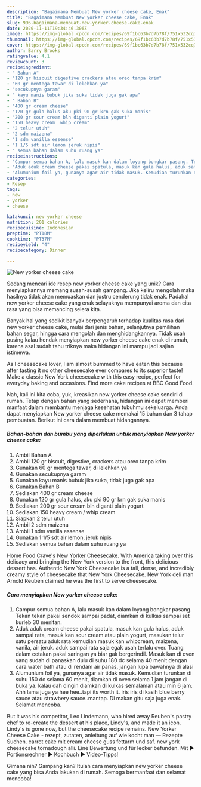 ```yaml
---
description: "Bagaimana Membuat New yorker cheese cake, Enak"
title: "Bagaimana Membuat New yorker cheese cake, Enak"
slug: 996-bagaimana-membuat-new-yorker-cheese-cake-enak
date: 2020-11-11T19:34:46.306Z
image: https://img-global.cpcdn.com/recipes/69f1bc63b7d7b78f/751x532cq70/new-yorker-cheese-cake-foto-resep-utama.jpg
thumbnail: https://img-global.cpcdn.com/recipes/69f1bc63b7d7b78f/751x532cq70/new-yorker-cheese-cake-foto-resep-utama.jpg
cover: https://img-global.cpcdn.com/recipes/69f1bc63b7d7b78f/751x532cq70/new-yorker-cheese-cake-foto-resep-utama.jpg
author: Barry Brooks
ratingvalue: 4.1
reviewcount: 3
recipeingredient:
- " Bahan A"
- "120 gr biscuit digestive crackers atau oreo tanpa krim"
- "60 gr mentega tawar di lelehkan ya"
- "secukupnya garam"
- " kayu manis bubuk jika suka tidak juga gak apa"
- " Bahan B"
- "400 gr cream cheese"
- "120 gr gula halus aku pki 90 gr krn gak suka manis"
- "200 gr sour cream blh diganti plain yogurt"
- "150 heavy cream  whip cream"
- "2 telur utuh"
- "2 sdm maizena"
- "1 sdm vanilla essense"
- "1 1/5 sdt air lemon jeruk nipis"
- " semua bahan dalam suhu ruang ya"
recipeinstructions:
- "Campur semua bahan A, lalu masuk kan dalam loyang bongkar pasang. Tekan tekan pakai sendok sampai padat, diamkan di kulkas sampai set kurleb 30 menitan."
- "Aduk aduk cream cheese pakai spatula, masuk kan gula halus, aduk sampai rata, masuk kan sour cream atau plain yogurt, masukan telur satu persatu aduk rata kemudian masuk kan whipcream, maizena, vanila, air jeruk. aduk sampai rata saja egak usah terlalu over. Tuang dalam cetakan pakai saringan ya biar gak bergerindil. Masuk kan di oven yang sudah di panaskan dulu di suhu 180 dc selama 40 menit dengan cara water bath atau di rendam air panas, jangan lupa bawahnya di alasi"
- "Alumunium foil ya, gunanya agar air tidak masuk. Kemudian turunkan di suhu 150 dc selama 60 menit, diamkan di oven selama 1 jam jangan di buka ya. kalau dah dingin diamkan di kulkas semalaman atau min 6 jam. Ahh lama juga ya hee hee..tapi its worth it. iris iris di kasih blue berry sauce atau strawbery sauce..mantap. Di makan gitu saja juga enak. Selamat mencoba."
categories:
- Resep
tags:
- new
- yorker
- cheese

katakunci: new yorker cheese 
nutrition: 201 calories
recipecuisine: Indonesian
preptime: "PT18M"
cooktime: "PT37M"
recipeyield: "4"
recipecategory: Dinner

---
```



![New yorker cheese cake](https://img-global.cpcdn.com/recipes/69f1bc63b7d7b78f/751x532cq70/new-yorker-cheese-cake-foto-resep-utama.jpg)

Sedang mencari ide resep new yorker cheese cake yang unik? Cara menyiapkannya memang susah-susah gampang. Jika keliru mengolah maka hasilnya tidak akan memuaskan dan justru cenderung tidak enak. Padahal new yorker cheese cake yang enak selayaknya mempunyai aroma dan cita rasa yang bisa memancing selera kita.

Banyak hal yang sedikit banyak berpengaruh terhadap kualitas rasa dari new yorker cheese cake, mulai dari jenis bahan, selanjutnya pemilihan bahan segar, hingga cara mengolah dan menghidangkannya. Tidak usah pusing kalau hendak menyiapkan new yorker cheese cake enak di rumah, karena asal sudah tahu triknya maka hidangan ini mampu jadi sajian istimewa.

As I cheesecake lover, I am almost bummed to have eaten this because after tasting it no other cheesecake ever compares to its superior taste! Make a classic New York cheesecake with this easy recipe, perfect for everyday baking and occasions. Find more cake recipes at BBC Good Food.


Nah, kali ini kita coba, yuk, kreasikan new yorker cheese cake sendiri di rumah. Tetap dengan bahan yang sederhana, hidangan ini dapat memberi manfaat dalam membantu menjaga kesehatan tubuhmu sekeluarga. Anda dapat menyiapkan New yorker cheese cake memakai 15 bahan dan 3 tahap pembuatan. Berikut ini cara dalam membuat hidangannya.

<!--inarticleads1-->

##### Bahan-bahan dan bumbu yang diperlukan untuk menyiapkan New yorker cheese cake:

1. Ambil  Bahan A
1. Ambil 120 gr biscuit, digestive, crackers atau oreo tanpa krim
1. Gunakan 60 gr mentega tawar, di lelehkan ya
1. Gunakan secukupnya garam
1. Gunakan  kayu manis bubuk jika suka, tidak juga gak apa
1. Gunakan  Bahan B
1. Sediakan 400 gr cream cheese
1. Gunakan 120 gr gula halus, aku pki 90 gr krn gak suka manis
1. Sediakan 200 gr sour cream blh diganti plain yogurt
1. Sediakan 150 heavy cream / whip cream
1. Siapkan 2 telur utuh
1. Ambil 2 sdm maizena
1. Ambil 1 sdm vanilla essense
1. Gunakan 1 1/5 sdt air lemon, jeruk nipis
1. Sediakan  semua bahan dalam suhu ruang ya


Home Food Crave&#39;s New Yorker Cheesecake. With America taking over this delicacy and bringing the New York version to the front, this delicious dessert has. Authentic New York Cheesecake is a tall, dense, and incredibly creamy style of cheesecake that New York Cheesecake. New York deli man Arnold Reuben claimed he was the first to serve cheesecake. 

<!--inarticleads2-->

##### Cara menyiapkan New yorker cheese cake:

1. Campur semua bahan A, lalu masuk kan dalam loyang bongkar pasang. Tekan tekan pakai sendok sampai padat, diamkan di kulkas sampai set kurleb 30 menitan.
1. Aduk aduk cream cheese pakai spatula, masuk kan gula halus, aduk sampai rata, masuk kan sour cream atau plain yogurt, masukan telur satu persatu aduk rata kemudian masuk kan whipcream, maizena, vanila, air jeruk. aduk sampai rata saja egak usah terlalu over. Tuang dalam cetakan pakai saringan ya biar gak bergerindil. Masuk kan di oven yang sudah di panaskan dulu di suhu 180 dc selama 40 menit dengan cara water bath atau di rendam air panas, jangan lupa bawahnya di alasi
1. Alumunium foil ya, gunanya agar air tidak masuk. Kemudian turunkan di suhu 150 dc selama 60 menit, diamkan di oven selama 1 jam jangan di buka ya. kalau dah dingin diamkan di kulkas semalaman atau min 6 jam. Ahh lama juga ya hee hee..tapi its worth it. iris iris di kasih blue berry sauce atau strawbery sauce..mantap. Di makan gitu saja juga enak. Selamat mencoba.


But it was his competitor, Leo Lindemann, who hired away Reuben&#39;s pastry chef to re-create the dessert at his place, Lindy&#39;s, and made it an icon. Lindy&#39;s is gone now, but the cheesecake recipe remains. New Yorker Cheese Cake - rezept, zutaten, anleitung auf wie kocht man — Rezepte Suchen. carrot cake mit cream cheese guss fettarm und saf. new york cheesecake tornadough alli. Eine Bewertung und für lecker befunden. Mit ► Portionsrechner ► Kochbuch ► Video-Tipps! 

Gimana nih? Gampang kan? Itulah cara menyiapkan new yorker cheese cake yang bisa Anda lakukan di rumah. Semoga bermanfaat dan selamat mencoba!
